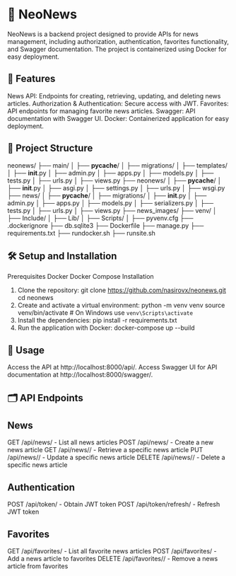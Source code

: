 # 📰 NeoNews
NeoNews is a backend project designed to provide APIs for news management, including authorization, authentication, favorites functionality, and Swagger documentation. The project is containerized using Docker for easy deployment.

## 🚀 Features
News API: Endpoints for creating, retrieving, updating, and deleting news articles.
Authorization & Authentication: Secure access with JWT.
Favorites: API endpoints for managing favorite news articles.
Swagger: API documentation with Swagger UI.
Docker: Containerized application for easy deployment.

## 📁 Project Structure

neonews/
├── main/
│   ├── __pycache__/
│   ├── migrations/
│   ├── templates/
│   ├── __init__.py
│   ├── admin.py
│   ├── apps.py
│   ├── models.py
│   ├── tests.py
│   ├── urls.py
│   ├── views.py
├── neonews/
│   ├── __pycache__/
│   ├── __init__.py
│   ├── asgi.py
│   ├── settings.py
│   ├── urls.py
│   ├── wsgi.py
├── news/
│   ├── __pycache__/
│   ├── migrations/
│   ├── __init__.py
│   ├── admin.py
│   ├── apps.py
│   ├── models.py
│   ├── serializers.py
│   ├── tests.py
│   ├── urls.py
│   ├── views.py
├── news_images/
├── venv/
│   ├── Include/
│   ├── Lib/
│   ├── Scripts/
│   ├── pyvenv.cfg
├── .dockerignore
├── db.sqlite3
├── Dockerfile
├── manage.py
├── requirements.txt
├── rundocker.sh
├── runsite.sh

## 🛠️ Setup and Installation
Prerequisites
Docker
Docker Compose
Installation
1. Clone the repository:
   git clone https://github.com/nasirovx/neonews.git
   cd neonews
2. Create and activate a virtual environment:
   python -m venv venv
   source venv/bin/activate   # On Windows use `venv\Scripts\activate`
3. Install the dependencies:
   pip install -r requirements.txt
4. Run the application with Docker:
   docker-compose up --build

## 🧩 Usage
   Access the API at http://localhost:8000/api/.
   Access Swagger UI for API documentation at http://localhost:8000/swagger/.
## 🗂️ API Endpoints
## News
   GET /api/news/ - List all news articles
   POST /api/news/ - Create a new news article
   GET /api/news/<id>/ - Retrieve a specific news article
   PUT /api/news/<id>/ - Update a specific news article
   DELETE /api/news/<id>/ - Delete a specific news article

## Authentication
POST /api/token/ - Obtain JWT token
POST /api/token/refresh/ - Refresh JWT token
## Favorites
GET /api/favorites/ - List all favorite news articles
POST /api/favorites/ - Add a news article to favorites
DELETE /api/favorites/<id>/ - Remove a news article from favorites
